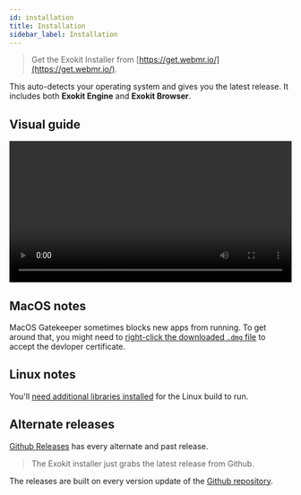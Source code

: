 ```yaml
---
id: installation
title: Installation
sidebar_label: Installation
---
```


> Get the Exokit Installer from [https://get.webmr.io/](https://get.webmr.io/).

This auto-detects your operating system and gives you the latest release. It includes both **Exokit Engine** and **Exokit Browser**.

## Visual guide

 <video src="https://cdn.rawgit.com/webmixedreality/webmr-docs/master/website/static/media/exokitmediacopy/InstallVideo.mp4" width='100%' controls></video>

## MacOS notes

MacOS Gatekeeper sometimes blocks new apps from running. To get around that, you might need to [right-click the downloaded `.dmg` file](https://www.howtogeek.com/205393/gatekeeper-101-why-your-mac-only-allows-apple-approved-software-by-default/) to accept the devloper certificate.

## Linux notes

You'll [need additional libraries installed](https://docs.webmr.io/docs/startDevelopment.html#linux-dependencies) for the Linux build to run.

## Alternate releases

[Github Releases](https://github.com/webmixedreality/exokit/releases) has every alternate and past release.

> The Exokit installer just grabs the latest release from Github.

The releases are built on every version update of the [Github repository](https://github.com/webmixedreality/exokit).
